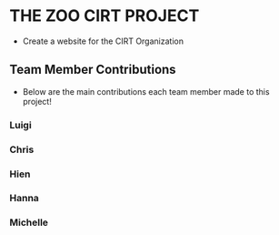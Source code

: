 # THE ZOO CIRT PROJECT
- Create a website for the CIRT Organization
## Team Member Contributions
- Below are the main contributions each team member made to this project!

### Luigi

### Chris

### Hien

### Hanna

### Michelle